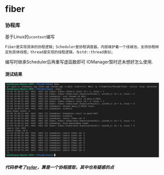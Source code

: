 # fiber
### 协程库

基于Linux的`ucontext`编写

`Fiber是实现具体的协程逻辑;`
`Scheduler是协程调度器，内部维护着一个线城池，支持协程绑定到具体线程;`
`thread是实现的线程逻辑，与std::thread类似;`

编写时继承Scheduler后再重写虚函数即可
IOManager暂时还未想好怎么使用.
#### 测试结果
![fiber test](./fiber%20test.png)


##### 代码参考了[sylar](https://github.com/sylar-yin/sylar)，算是一个协程提取，其中也有疑惑的点
